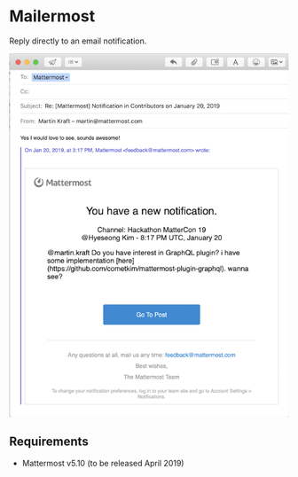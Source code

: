# Mailermost

Reply directly to an email notification.

![example of replying to an email notification](example.png "example of replying to an email notification")

## Requirements

* Mattermost v5.10 (to be released April 2019)